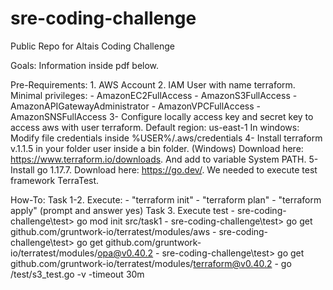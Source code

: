 # sre-coding-challenge
Public Repo for Altais Coding Challenge

Goals: Information inside pdf below.

Pre-Requirements: 
    1. AWS Account
    2. IAM User with name terraform. Minimal privileges: 
        - AmazonEC2FullAccess
        - AmazonS3FullAccess
        - AmazonAPIGatewayAdministrator
        - AmazonVPCFullAccess
        - AmazonSNSFullAccess
    3- Configure locally access key and secret key to access aws with user terraform. 
        Default region: us-east-1
        In windows: Modify file credentials inside %USER%/.aws/credentials
    4- Install terraform v.1.1.5 in your folder user inside a bin folder. (Windows) Download here: https://www.terraform.io/downloads. And add to variable System PATH.
    5- Install go 1.17.7. Download here: https://go.dev/. We needed to execute test framework TerraTest.

How-To:
    Task 1-2. Execute:
        - "terraform init"
        - "terraform plan" 
        - "terraform apply" (prompt and answer yes) 
    Task 3. Execute test
        - sre-coding-challenge\test> go mod init src/task1
        - sre-coding-challenge\test> go get github.com/gruntwork-io/terratest/modules/aws
        - sre-coding-challenge\test> go get github.com/gruntwork-io/terratest/modules/opa@v0.40.2
        - sre-coding-challenge\test> go get github.com/gruntwork-io/terratest/modules/terraform@v0.40.2
        - go /test/s3_test.go -v -timeout 30m
        

    